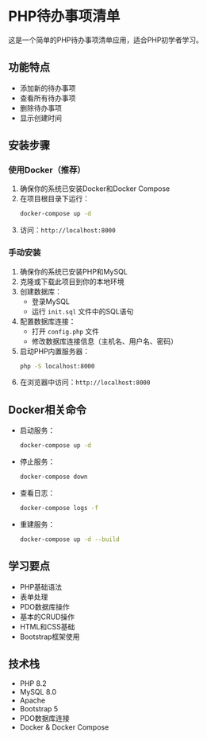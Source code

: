 # PHP待办事项清单

这是一个简单的PHP待办事项清单应用，适合PHP初学者学习。

## 功能特点

- 添加新的待办事项
- 查看所有待办事项
- 删除待办事项
- 显示创建时间

## 安装步骤

### 使用Docker（推荐）

1. 确保你的系统已安装Docker和Docker Compose
2. 在项目根目录下运行：
   ```bash
   docker-compose up -d
   ```
3. 访问：`http://localhost:8000`

### 手动安装

1. 确保你的系统已安装PHP和MySQL
2. 克隆或下载此项目到你的本地环境
3. 创建数据库：
   - 登录MySQL
   - 运行 `init.sql` 文件中的SQL语句
4. 配置数据库连接：
   - 打开 `config.php` 文件
   - 修改数据库连接信息（主机名、用户名、密码）
5. 启动PHP内置服务器：
   ```bash
   php -S localhost:8000
   ```
6. 在浏览器中访问：`http://localhost:8000`

## Docker相关命令

- 启动服务：
  ```bash
  docker-compose up -d
  ```

- 停止服务：
  ```bash
  docker-compose down
  ```

- 查看日志：
  ```bash
  docker-compose logs -f
  ```

- 重建服务：
  ```bash
  docker-compose up -d --build
  ```

## 学习要点

- PHP基础语法
- 表单处理
- PDO数据库操作
- 基本的CRUD操作
- HTML和CSS基础
- Bootstrap框架使用

## 技术栈

- PHP 8.2
- MySQL 8.0
- Apache
- Bootstrap 5
- PDO数据库连接
- Docker & Docker Compose 